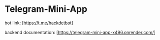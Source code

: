 # Telegram-Mini-App
bot link:
[https://t.me/hackdetbot]


backend documentation:
[https://telegram-mini-app-x496.onrender.com/]


